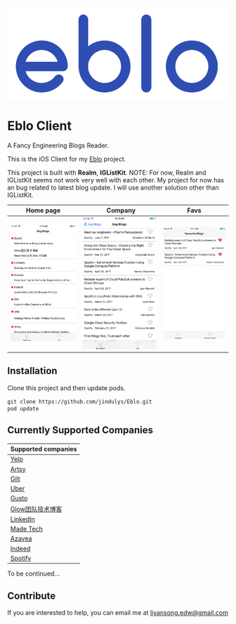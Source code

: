 <h3 align="center">
    <img src="Images/eblo.png" width=540 alt="Ji: a Swift XML/HTML parser" />
</h3>

# Eblo Client
A Fancy Engineering Blogs Reader.

This is the iOS Client for my [Eblo](https://github.com/jindulys/EbloVaporServer) project.

This project is built with **Realm**, **IGListKit**.
NOTE: For now, Realm and IGListKit seems not work very well with each other. My project for now has an bug related to latest blog update. I will use another solution other than IGListKit.

Home page |   Company |  Favs
:-------------------------:|:-------------------------:|:-------------------:
![](https://raw.githubusercontent.com/jindulys/Eblo/master/Images/home.png)  |  ![](https://raw.githubusercontent.com/jindulys/Eblo/master/Images/company.png) | ![](https://raw.githubusercontent.com/jindulys/Eblo/master/Images/fav.png)

## Installation

Clone this project and then update pods.

    git clone https://github.com/jindulys/Eblo.git
    pod update
    
## Currently Supported Companies

Supported companies         | 
---------------- |
[Yelp](https://engineeringblog.yelp.com/) |
[Artsy](https://artsy.github.io/) |
[Gilt](http://tech.gilt.com) |
[Uber](http://eng.uber.com/) |
[Gusto](http://engineering.gusto.com/) |
[Glow团队技术博客](http://tech.glowing.com/cn/) |
[LinkedIn](https://engineering.linkedin.com/blog) |
[Made Tech](https://www.madetech.com/blog) |
[Azavea](https://www.azavea.com/blog/category/software-development/) |
[Indeed](http://engineering.indeedblog.com/blog/) |
[Spotify](https://labs.spotify.com) |
   
To be continued...

## Contribute
If you are interested to help, you can email me at liyansong.edw@gmail.com

